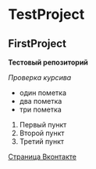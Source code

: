 # TestProject
## FirstProject

**Тестовый репозиторий**

*Проверка курсива*

* один пометка
* два пометка
* три пометка


1. Первый пункт
2. Второй пункт
3. Третий пункт

[Страница Вконтакте](vk.com/kvalexis)
